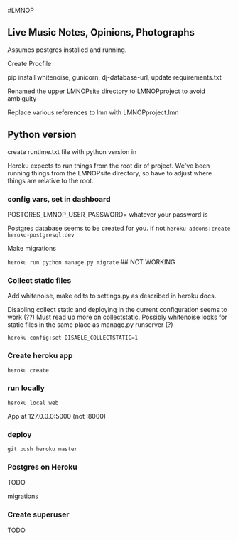 #LMNOP

## Live Music Notes, Opinions, Photographs

Assumes postgres installed and running.

Create Procfile

pip install whitenoise, gunicorn, dj-database-url, update requirements.txt

Renamed the upper LMNOPsite directory to LMNOPproject to avoid ambiguity

Replace various references to lmn with LMNOPproject.lmn   

## Python version

create runtime.txt file with python version in

Heroku expects to run things from the root dir of project. We've been running things from the LMNOPsite directory, so have to adjust where things are relative to the root.

### config vars, set in dashboard

POSTGRES_LMNOP_USER_PASSWORD= whatever your password is

Postgres database seems to be created for you. If not `heroku addons:create heroku-postgresql:dev`

Make migrations

``` heroku run python manage.py migrate ```   ## NOT WORKING

### Collect static files

Add whitenoise, make edits to settings.py as described in heroku docs.

Disabling collect static and deploying in the current configuration seems to work (??) Must read up more on collectstatic. Possibly whitenoise looks for static files in the same place as manage.py runserver (?)

```heroku config:set DISABLE_COLLECTSTATIC=1```

### Create heroku app

```heroku create```

### run locally

```heroku local web```

App at 127.0.0.0:5000  (not :8000)

### deploy

```git push heroku master```

### Postgres on Heroku

TODO

migrations

### Create superuser

TODO
